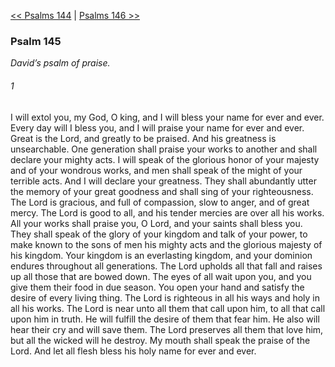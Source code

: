 [<< Psalms 144](Psalms%20144)  |  [Psalms 146 >>](Psalms%20146)

### Psalm 145

*David’s psalm of praise.*

###### 1
I will extol you, my God, O king, and I will bless your name for ever and ever. Every day will I bless you, and I will praise your name for ever and ever. Great is the Lord, and greatly to be praised. And his greatness is unsearchable. One generation shall praise your works to another and shall declare your mighty acts. I will speak of the glorious honor of your majesty and of your wondrous works, and men shall speak of the might of your terrible acts. And I will declare your greatness. They shall abundantly utter the memory of your great goodness and shall sing of your righteousness. The Lord is gracious, and full of compassion, slow to anger, and of great mercy. The Lord is good to all, and his tender mercies are over all his works. All your works shall praise you, O Lord, and your saints shall bless you. They shall speak of the glory of your kingdom and talk of your power, to make known to the sons of men his mighty acts and the glorious majesty of his kingdom. Your kingdom is an everlasting kingdom, and your dominion endures throughout all generations. The Lord upholds all that fall and raises up all those that are bowed down. The eyes of all wait upon you, and you give them their food in due season. You open your hand and satisfy the desire of every living thing. The Lord is righteous in all his ways and holy in all his works. The Lord is near unto all them that call upon him, to all that call upon him in truth. He will fulfill the desire of them that fear him. He also will hear their cry and will save them. The Lord preserves all them that love him, but all the wicked will he destroy. My mouth shall speak the praise of the Lord. And let all flesh bless his holy name for ever and ever.